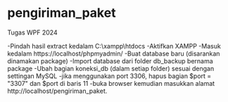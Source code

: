 # pengiriman_paket
Tugas WPF 2024

-Pindah hasil extract kedalam C:\xampp\htdocs
-Aktifkan XAMPP
-Masuk kedalam https://localhost/phpmyadmin/
-Buat database baru (disarankan dinamakan package)
-Import database dari folder db_backup bernama package
-Ubah bagian koneksi_db (dalam setiap folder) sesuai dengan settingan MySQL
-jika menggunakan port 3306, hapus bagian $port = "3307" dan $port di baris 11
-buka browser kemudian masukkan alamat http://localhost/pengiriman_paket.
